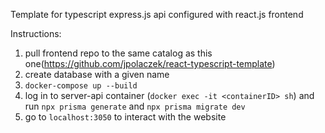 Template for typescript express.js api configured with react.js frontend

Instructions:

1. pull frontend repo to the same catalog as this one(https://github.com/jpolaczek/react-typescript-template)
2. create database with a given name
3. `docker-compose up --build`
4. log in to server-api container (`docker exec -it <containerID> sh`) and run `npx prisma generate` and `npx prisma migrate dev`
5. go to `localhost:3050` to interact with the website